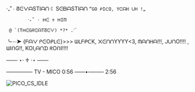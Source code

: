‧₊˚ ⋅ ᘔᕮᐯᗩSTIᗩᑎ    ☾  SᕮᗷᗩSTIᗩᑎ
      `”GO ᑭIᑕO, Yᕮᗩᕼ ᑌᕼ !„`
 
            ‧₊˚ ⋅ ᕼᕮ ♰ ᕼIᗰ

     @ `(TᕼᕮGᖇᕮᗩTᘔᕮᐯ) *?* .ᐟ`

╰┈➤ {ᖴᗩᐯ ᑭᕮOᑭᒪᕮ}>>> ᗯᒪᖴᑭᑕK, ᙭ᕮᑎᑎYYYY<3, ᗰᗩᑎᕼᗩ!!!, ᒍᑌᑎO!!!! , ᗯIᑎG!!, KOI,ᗩᑎᗪ ᖇOᑎI!!!! 

─── ⋆⋅ ♰ ⋅⋆ ───

————— TV - MICO 
0:56 ——•——— 2:56


![PICO_CS_IDLE](https://github.com/user-attachments/assets/7c885a33-3913-4216-90e2-06f477ecd5ab)
